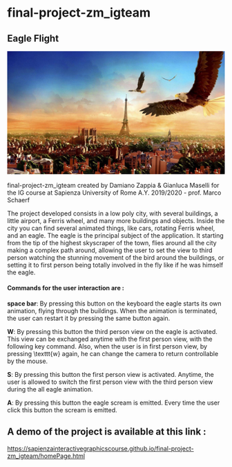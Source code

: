 # final-project-zm_igteam

## Eagle Flight

![Alt text](images/eagleFlight.jpg?raw=true "Eagle_Flight")

final-project-zm_igteam 
created by Damiano Zappia & Gianluca Maselli for the IG course at Sapienza University of Rome
A.Y. 2019/2020 - prof. Marco Schaerf

The project developed consists in a low poly city, with several buildings, a little airport, a Ferris wheel, and many more buildings and objects. 
Inside the city you can find several animated things, like cars, rotating Ferris wheel, and an eagle.
The eagle is the principal subject of the application. It starting from the tip of the highest skyscraper of the town, flies around all the city making a complex path around, allowing the user to set the view to third person watching the stunning movement of the bird around the buildings, or setting it to first person being totally involved in the fly like if he was himself the eagle. 

#### Commands for the user interaction are :

**space bar**: By pressing this button on the keyboard the eagle starts its own animation, flying through the buildings. When the animation is terminated, the user can restart it by pressing the same button again. 
    
**W**: By pressing this button the third person view on the eagle is activated. This view can be exchanged anytime with the first person view, with the following key command. Also, when the user is in first person view, by pressing \texttt{w} again, he can change the camera to return controllable by the mouse.
    
**S**: By pressing this button the first person view is activated. Anytime, the user is allowed to switch the first person view with the third person view during the all eagle animation. 
    
**A**: By pressing this button the eagle scream is emitted. Every time the user click this button the scream is emitted.


## A demo of the project is available at this link : 

https://sapienzainteractivegraphicscourse.github.io/final-project-zm_igteam/homePage.html
